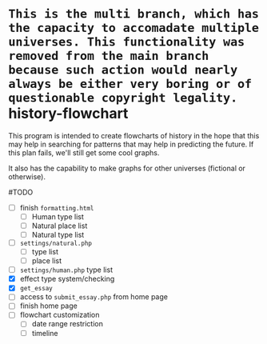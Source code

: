 `This is the multi branch, which has the capacity to accomadate multiple universes. This functionality was removed from the main branch because such action would nearly always be either very boring or of questionable copyright legality.`
history-flowchart
=================
This program is intended to create flowcharts of history in the hope that this may help in searching for patterns that may help in predicting the future. If this plan fails, we'll still get some cool graphs.

It also has the capability to make graphs for other universes (fictional or otherwise).

#TODO
- [ ] finish `formatting.html`
  - [ ] Human type list
  - [ ] Natural place list
  - [ ] Natural type list
- [ ] `settings/natural.php`
  - [ ] type list
  - [ ] place list
- [ ] `settings/human.php` type list
- [x] effect type system/checking
- [x] `get_essay`
- [ ] access to `submit_essay.php` from home page
- [ ] finish home page
- [ ] flowchart customization
  - [ ] date range restriction
  - [ ] timeline
